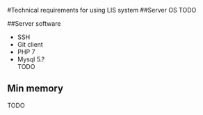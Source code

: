 #Technical requirements for using LIS system
##Server OS
TODO  

##Server software  
* SSH
* Git client
* PHP 7
* Mysql 5.?  
TODO  

## Min memory  
TODO  
